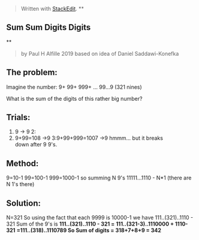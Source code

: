 


> Written with [StackEdit](https://stackedit.io/).
> **

## Sum Sum Digits Digits

**
> by Paul H Alfille 2019 based on idea of Daniel Saddawi-Konefka
> 

## The problem:
Imagine the number:
9+
99+
999+
...
99...9 (321 nines)

What is the sum of the digits of this rather big number?

## Trials:

 1. 9 -> 9 2:
 2. 9+99=108 ->9 3:9+99+999=1007 ->9 hmmm... but it breaks  
    down after 9 9's.

## Method:

9=10-1
99=100-1
999=1000-1
so summing N 9's
11111...1110 - N*1 (there are N 1's there)

## Solution:

N=321
So using the fact that each 9999 is 10000-1
we have
111..(321)..1110 - 321
Sum of the 9's is
**111..(321)..1110 - 321 =**
**111..(321-3)..1110000 + 1110-321**
**=111..(318)..1110789
So Sum of digits = 318+7+8+9 = 342**



<!--stackedit_data:
eyJoaXN0b3J5IjpbLTMwOTQwNzg4LDE5NjIzNjAzNjZdfQ==
-->